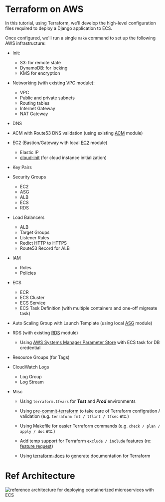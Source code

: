 # Terraform on AWS

In this tutorial, using Terraform, we'll develop the high-level configuration files required to deploy a Django application to ECS.

Once configured, we'll run a single `make` command to set up the following AWS infrastructure:

- Init:
    - S3: for remote state
    - DynamoDB: for locking
    - KMS for encryption

- Networking (with existing [VPC](https://github.com/terraform-aws-modules/terraform-aws-vpc) module):
    - VPC
    - Public and private subnets
    - Routing tables
    - Internet Gateway
    - NAT Gateway

- DNS

- ACM with Route53 DNS validation (using existing [ACM](https://github.com/terraform-aws-modules/terraform-aws-acm) module)

- EC2 (Bastion/Gateway with local [EC2](https://github.com/davidlu1001/terraform-on-aws/tree/master/common/modules/ec2-instance) module)
    - Elastic IP
    - [cloud-init](https://github.com/canonical/cloud-init) (for cloud instance initialization)

- Key Pairs

- Security Groups
    - EC2
    - ASG
    - ALB
    - ECS
    - RDS

- Load Balancers
    - ALB
    - Target Groups
    - Listener Rules
    - Redict HTTP to HTTPS
    - Route53 Record for ALB

- IAM
    - Roles
    - Policies

- ECS
    - ECR
    - ECS Cluster
    - ECS Service
    - ECS Task Definition (with multiple containers and one-off migreate task)

- Auto Scaling Group with Launch Template (using local [ASG](https://github.com/davidlu1001/terraform-on-aws/tree/master/common/modules/asg) module)

- RDS (with existing [RDS](https://github.com/terraform-aws-modules/terraform-aws-rds) module)
    - Using [AWS Systems Manager Parameter Store](https://docs.aws.amazon.com/systems-manager/latest/userguide/systems-manager-parameter-store.html) with ECS task for DB credential

- Resource Groups (for Tags)

- CloudWatch Logs
    - Log Group
    - Log Stream

- Misc

    - Using `terraform.tfvars` for ***Test*** and ***Prod*** environments

    - Using [pre-commit-terraform](https://github.com/antonbabenko/pre-commit-terraform) to take care of Terraform configration / validation (e.g. `terraform fmt / tflint / tfsec` etc.)

    - Using Makefile for easier Terraform commands (e.g. `check / plan / apply / doc` etc.)

    - Add temp support for Terraform `exclude / include` features (re: [feature request](https://github.com/hashicorp/terraform/issues/2253))

    - Using [terraform-docs](https://github.com/terraform-docs/terraform-docs) to generate documentation for Terraform

# Ref Architecture

![reference architecture for deploying containerized microservices with ECS](https://github.com/aws-samples/ecs-refarch-cloudformation/raw/master/images/architecture-overview.png)
